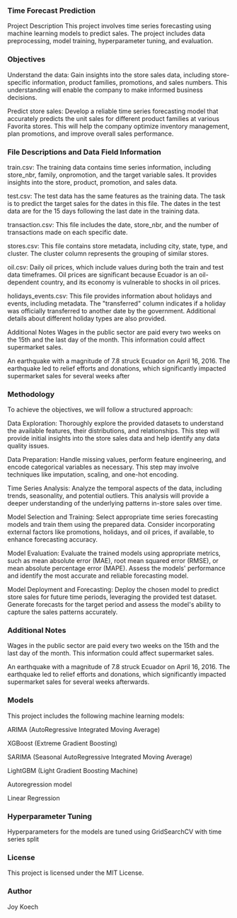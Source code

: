 ### **Time Forecast Prediction**
Project Description
This project involves time series forecasting using machine learning models to predict sales. The project includes data preprocessing, model training, hyperparameter tuning, and evaluation.

### **Objectives**
Understand the data: Gain insights into the store sales data, including store-specific information, product families, promotions, and sales numbers. This understanding will enable the company to make informed business decisions.

Predict store sales: Develop a reliable time series forecasting model that accurately predicts the unit sales for different product families at various Favorita stores. This will help the company optimize inventory management, plan promotions, and improve overall sales performance.

### **File Descriptions and Data Field Information**
train.csv: The training data contains time series information, including store_nbr, family, onpromotion, and the target variable sales. It provides insights into the store, product, promotion, and sales data.

test.csv: The test data has the same features as the training data. The task is to predict the target sales for the dates in this file. The dates in the test data are for the 15 days following the last date in the training data.

transaction.csv: This file includes the date, store_nbr, and the number of transactions made on each specific date.

stores.csv: This file contains store metadata, including city, state, type, and cluster. The cluster column represents the grouping of similar stores.

oil.csv: Daily oil prices, which include values during both the train and test data timeframes. Oil prices are significant because Ecuador is an oil-dependent country, and its economy is vulnerable to shocks in oil prices.

holidays_events.csv: This file provides information about holidays and events, including metadata. The "transferred" column indicates if a holiday was officially transferred to another date by the government. Additional details about different holiday types are also provided.

Additional Notes
Wages in the public sector are paid every two weeks on the 15th and the last day of the month. This information could affect supermarket sales.

An earthquake with a magnitude of 7.8 struck Ecuador on April 16, 2016. The earthquake led to relief efforts and donations, which significantly impacted supermarket sales for several weeks after

### **Methodology**
To achieve the objectives, we will follow a structured approach:

Data Exploration: Thoroughly explore the provided datasets to understand the available features, their distributions, and relationships. This step will provide initial insights into the store sales data and help identify any data quality issues.

Data Preparation: Handle missing values, perform feature engineering, and encode categorical variables as necessary. This step may involve techniques like imputation, scaling, and one-hot encoding.

Time Series Analysis: Analyze the temporal aspects of the data, including trends, seasonality, and potential outliers. This analysis will provide a deeper understanding of the underlying patterns in-store sales over time.

Model Selection and Training: Select appropriate time series forecasting models and train them using the prepared data. Consider incorporating external factors like promotions, holidays, and oil prices, if available, to enhance forecasting accuracy.

Model Evaluation: Evaluate the trained models using appropriate metrics, such as mean absolute error (MAE), root mean squared error (RMSE), or mean absolute percentage error (MAPE). Assess the models' performance and identify the most accurate and reliable forecasting model.

Model Deployment and Forecasting: Deploy the chosen model to predict store sales for future time periods, leveraging the provided test dataset. Generate forecasts for the target period and assess the model's ability to capture the sales patterns accurately.

### **Additional Notes**
Wages in the public sector are paid every two weeks on the 15th and the last day of the month. This information could affect supermarket sales.

An earthquake with a magnitude of 7.8 struck Ecuador on April 16, 2016. The earthquake led to relief efforts and donations, which significantly impacted supermarket sales for several weeks afterwards.

### **Models**
This project includes the following machine learning models:

ARIMA (AutoRegressive Integrated Moving Average)

XGBoost (Extreme Gradient Boosting)

SARIMA (Seasonal AutoRegressive Integrated Moving Average)

LightGBM (Light Gradient Boosting Machine)

Autoregression model

Linear Regression


### **Hyperparameter Tuning**
Hyperparameters for the models are tuned using GridSearchCV with time series split

### **License**
This project is licensed under the MIT License.

### **Author**
Joy Koech
